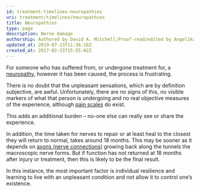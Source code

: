 ```yaml
---
id: treatment-timelines-neuropathies
uri: treatment/timelines/neuropathies
title: Neuropathies
type: page
description: Nerve damage
authorship: Authored by David A. Mitchell;Proof-read/edited by Angelika Sebald
updated_at: 2019-07-13T11:36:16Z
created_at: 2017-02-23T15:55:02Z
---
```


<p>For someone who has suffered from, or undergone treatment for,
    a <a href="/diagnosis/a-z/neuropathies/getting-started">neuropathy</a>,
    however it has been caused, the process is frustrating.</p>
<p>There is no doubt that the unpleasant sensations, which are by
    definition subjective, are awful. Unfortunately, there are
    no signs of this, no visible markers of what that person
    is undergoing and no real objective measures of the experience,
    although <a href="/treatment/other/medication/pain/more-info">pain scales</a>    do exist.</p>
<p>This adds an additional burden – no-one else can really see or
    share the experience.</p>
<p>In addition, the time taken for nerves to repair or at least
    heal to the closest they will return to normal, takes around
    18 months. This may be sooner as it depends on <a href="/treatment/other/medication/pain/more-info">axons (nerve connections)</a>    growing back along the tunnels the macroscopic nerve forms.
    But if function has not returned at 18 months after injury
    or treatment, then this is likely to be the final result.</p>
<p>In this instance, the most important factor is individual resilience
    and learning to live with an unpleasant condition and not
    allow it to control one’s existence.</p>
